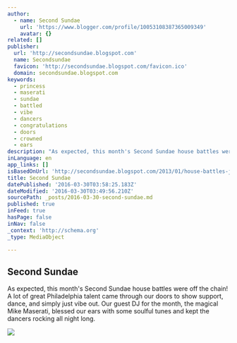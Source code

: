 ```yaml
---
author:
  - name: Second Sundae
    url: 'https://www.blogger.com/profile/10053108387365009349'
    avatar: {}
related: []
publisher:
  url: 'http://secondsundae.blogspot.com'
  name: Secondsundae
  favicon: 'http://secondsundae.blogspot.com/favicon.ico'
  domain: secondsundae.blogspot.com
keywords:
  - princess
  - maserati
  - sundae
  - battled
  - vibe
  - dancers
  - congratulations
  - doors
  - crowned
  - ears
description: "As expected, this month's Second Sundae house battles were off the chain! A lot of great Philadelphia talent came through our doors to show support, dance, and simply just vibe out. Our guest DJ for the month, the magical Mike Maserati, blessed our ears with some soulful tunes and kept the dancers rocking all night long."
inLanguage: en
app_links: []
isBasedOnUrl: 'http://secondsundae.blogspot.com/2013/01/house-battles-jan-2013.html'
title: Second Sundae
datePublished: '2016-03-30T03:58:25.183Z'
dateModified: '2016-03-30T03:49:56.210Z'
sourcePath: _posts/2016-03-30-second-sundae.md
published: true
inFeed: true
hasPage: false
inNav: false
_context: 'http://schema.org'
_type: MediaObject

---
```

<article style=""><h1>Second Sundae</h1><p>As expected, this month's Second Sundae house battles were off the chain! A lot of great Philadelphia talent came through our doors to show support, dance, and simply just vibe out. Our guest DJ for the month, the magical Mike Maserati, blessed our ears with some soulful tunes and kept the dancers rocking all night long.</p><img src="http://i3.ytimg.com/vi/_YzI-txbA70/hqdefault.jpg" /></article>